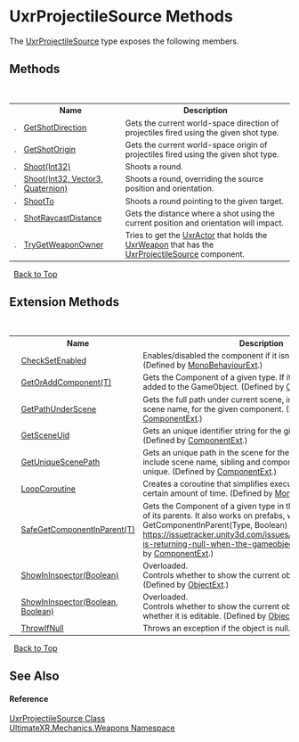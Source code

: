 # UxrProjectileSource Methods
 

The <a href="T_UltimateXR_Mechanics_Weapons_UxrProjectileSource">UxrProjectileSource</a> type exposes the following members.


## Methods
&nbsp;<table><tr><th></th><th>Name</th><th>Description</th></tr><tr><td>![Public method](media/pubmethod.gif "Public method")</td><td><a href="M_UltimateXR_Mechanics_Weapons_UxrProjectileSource_GetShotDirection">GetShotDirection</a></td><td>
Gets the current world-space direction of projectiles fired using the given shot type.</td></tr><tr><td>![Public method](media/pubmethod.gif "Public method")</td><td><a href="M_UltimateXR_Mechanics_Weapons_UxrProjectileSource_GetShotOrigin">GetShotOrigin</a></td><td>
Gets the current world-space origin of projectiles fired using the given shot type.</td></tr><tr><td>![Public method](media/pubmethod.gif "Public method")</td><td><a href="M_UltimateXR_Mechanics_Weapons_UxrProjectileSource_Shoot">Shoot(Int32)</a></td><td>
Shoots a round.</td></tr><tr><td>![Public method](media/pubmethod.gif "Public method")</td><td><a href="M_UltimateXR_Mechanics_Weapons_UxrProjectileSource_Shoot_1">Shoot(Int32, Vector3, Quaternion)</a></td><td>
Shoots a round, overriding the source position and orientation.</td></tr><tr><td>![Public method](media/pubmethod.gif "Public method")</td><td><a href="M_UltimateXR_Mechanics_Weapons_UxrProjectileSource_ShootTo">ShootTo</a></td><td>
Shoots a round pointing to the given target.</td></tr><tr><td>![Public method](media/pubmethod.gif "Public method")</td><td><a href="M_UltimateXR_Mechanics_Weapons_UxrProjectileSource_ShotRaycastDistance">ShotRaycastDistance</a></td><td>
Gets the distance where a shot using the current position and orientation will impact.</td></tr><tr><td>![Public method](media/pubmethod.gif "Public method")</td><td><a href="M_UltimateXR_Mechanics_Weapons_UxrProjectileSource_TryGetWeaponOwner">TryGetWeaponOwner</a></td><td>
Tries to get the <a href="T_UltimateXR_Mechanics_Weapons_UxrActor">UxrActor</a> that holds the <a href="T_UltimateXR_Mechanics_Weapons_UxrWeapon">UxrWeapon</a> that has the <a href="T_UltimateXR_Mechanics_Weapons_UxrProjectileSource">UxrProjectileSource</a> component.</td></tr></table>&nbsp;
<a href="#uxrprojectilesource-methods">Back to Top</a>

## Extension Methods
&nbsp;<table><tr><th></th><th>Name</th><th>Description</th></tr><tr><td>![Public Extension Method](media/pubextension.gif "Public Extension Method")</td><td><a href="M_UltimateXR_Extensions_Unity_MonoBehaviourExt_CheckSetEnabled">CheckSetEnabled</a></td><td>
Enables/disabled the component if it isn't enabled already.
 (Defined by <a href="T_UltimateXR_Extensions_Unity_MonoBehaviourExt">MonoBehaviourExt</a>.)</td></tr><tr><td>![Public Extension Method](media/pubextension.gif "Public Extension Method")</td><td><a href="M_UltimateXR_Extensions_Unity_ComponentExt_GetOrAddComponent__1">GetOrAddComponent(T)</a></td><td>
Gets the Component of a given type. If it doesn't exist, it is added to the GameObject.
 (Defined by <a href="T_UltimateXR_Extensions_Unity_ComponentExt">ComponentExt</a>.)</td></tr><tr><td>![Public Extension Method](media/pubextension.gif "Public Extension Method")</td><td><a href="M_UltimateXR_Extensions_Unity_ComponentExt_GetPathUnderScene">GetPathUnderScene</a></td><td>
Gets the full path under current scene, including all parents, but scene name, for the given component.
 (Defined by <a href="T_UltimateXR_Extensions_Unity_ComponentExt">ComponentExt</a>.)</td></tr><tr><td>![Public Extension Method](media/pubextension.gif "Public Extension Method")</td><td><a href="M_UltimateXR_Extensions_Unity_ComponentExt_GetSceneUid">GetSceneUid</a></td><td>
Gets an unique identifier string for the given component.
 (Defined by <a href="T_UltimateXR_Extensions_Unity_ComponentExt">ComponentExt</a>.)</td></tr><tr><td>![Public Extension Method](media/pubextension.gif "Public Extension Method")</td><td><a href="M_UltimateXR_Extensions_Unity_ComponentExt_GetUniqueScenePath">GetUniqueScenePath</a></td><td>
Gets an unique path in the scene for the given component. It will include scene name, sibling and component indices to make it unique.
 (Defined by <a href="T_UltimateXR_Extensions_Unity_ComponentExt">ComponentExt</a>.)</td></tr><tr><td>![Public Extension Method](media/pubextension.gif "Public Extension Method")</td><td><a href="M_UltimateXR_Extensions_Unity_MonoBehaviourExt_LoopCoroutine">LoopCoroutine</a></td><td>
Creates a coroutine that simplifies executing a loop during a certain amount of time.
 (Defined by <a href="T_UltimateXR_Extensions_Unity_MonoBehaviourExt">MonoBehaviourExt</a>.)</td></tr><tr><td>![Public Extension Method](media/pubextension.gif "Public Extension Method")</td><td><a href="M_UltimateXR_Extensions_Unity_ComponentExt_SafeGetComponentInParent__1">SafeGetComponentInParent(T)</a></td><td>
Gets the Component of a given type in the GameObject or any of its parents. It also works on prefabs, where regular GetComponentInParent(Type, Boolean) will not work: https://issuetracker.unity3d.com/issues/getcomponentinparent-is-returning-null-when-the-gameobject-is-a-prefab
 (Defined by <a href="T_UltimateXR_Extensions_Unity_ComponentExt">ComponentExt</a>.)</td></tr><tr><td>![Public Extension Method](media/pubextension.gif "Public Extension Method")</td><td><a href="M_UltimateXR_Extensions_Unity_ObjectExt_ShowInInspector">ShowInInspector(Boolean)</a></td><td>Overloaded.  
Controls whether to show the current object in the inspector.
 (Defined by <a href="T_UltimateXR_Extensions_Unity_ObjectExt">ObjectExt</a>.)</td></tr><tr><td>![Public Extension Method](media/pubextension.gif "Public Extension Method")</td><td><a href="M_UltimateXR_Extensions_Unity_ObjectExt_ShowInInspector_1">ShowInInspector(Boolean, Boolean)</a></td><td>Overloaded.  
Controls whether to show the current object in the inspector and whether it is editable.
 (Defined by <a href="T_UltimateXR_Extensions_Unity_ObjectExt">ObjectExt</a>.)</td></tr><tr><td>![Public Extension Method](media/pubextension.gif "Public Extension Method")</td><td><a href="M_UltimateXR_Extensions_System_ObjectExt_ThrowIfNull">ThrowIfNull</a></td><td>
Throws an exception if the object is null.
 (Defined by <a href="T_UltimateXR_Extensions_System_ObjectExt">ObjectExt</a>.)</td></tr></table>&nbsp;
<a href="#uxrprojectilesource-methods">Back to Top</a>

## See Also


#### Reference
<a href="T_UltimateXR_Mechanics_Weapons_UxrProjectileSource">UxrProjectileSource Class</a><br /><a href="N_UltimateXR_Mechanics_Weapons">UltimateXR.Mechanics.Weapons Namespace</a><br />